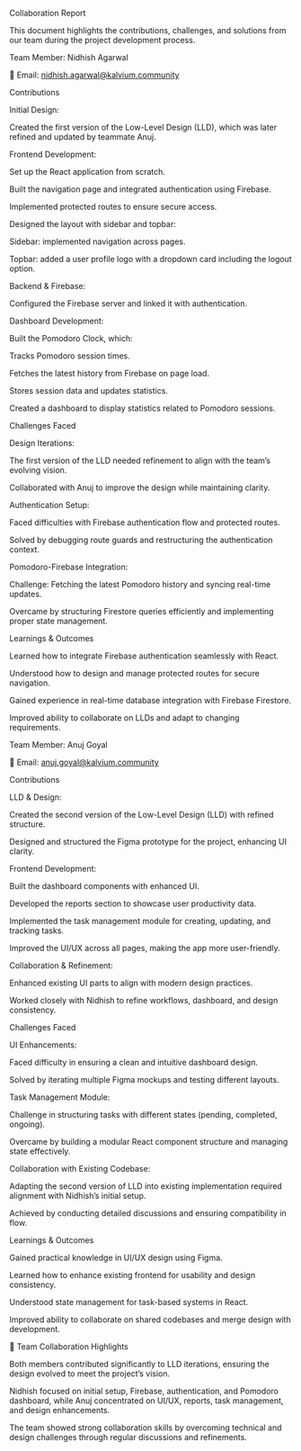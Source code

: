 Collaboration Report

This document highlights the contributions, challenges, and solutions from our team during the project development process.

Team Member: Nidhish Agarwal

📧 Email: nidhish.agarwal@kalvium.community

Contributions

Initial Design:

Created the first version of the Low-Level Design (LLD), which was later refined and updated by teammate Anuj.

Frontend Development:

Set up the React application from scratch.

Built the navigation page and integrated authentication using Firebase.

Implemented protected routes to ensure secure access.

Designed the layout with sidebar and topbar:

Sidebar: implemented navigation across pages.

Topbar: added a user profile logo with a dropdown card including the logout option.

Backend & Firebase:

Configured the Firebase server and linked it with authentication.

Dashboard Development:

Built the Pomodoro Clock, which:

Tracks Pomodoro session times.

Fetches the latest history from Firebase on page load.

Stores session data and updates statistics.

Created a dashboard to display statistics related to Pomodoro sessions.

Challenges Faced

Design Iterations:

The first version of the LLD needed refinement to align with the team’s evolving vision.

Collaborated with Anuj to improve the design while maintaining clarity.

Authentication Setup:

Faced difficulties with Firebase authentication flow and protected routes.

Solved by debugging route guards and restructuring the authentication context.

Pomodoro-Firebase Integration:

Challenge: Fetching the latest Pomodoro history and syncing real-time updates.

Overcame by structuring Firestore queries efficiently and implementing proper state management.

Learnings & Outcomes

Learned how to integrate Firebase authentication seamlessly with React.

Understood how to design and manage protected routes for secure navigation.

Gained experience in real-time database integration with Firebase Firestore.

Improved ability to collaborate on LLDs and adapt to changing requirements.

Team Member: Anuj Goyal

📧 Email: anuj.goyal@kalvium.community

Contributions

LLD & Design:

Created the second version of the Low-Level Design (LLD) with refined structure.

Designed and structured the Figma prototype for the project, enhancing UI clarity.

Frontend Development:

Built the dashboard components with enhanced UI.

Developed the reports section to showcase user productivity data.

Implemented the task management module for creating, updating, and tracking tasks.

Improved the UI/UX across all pages, making the app more user-friendly.

Collaboration & Refinement:

Enhanced existing UI parts to align with modern design practices.

Worked closely with Nidhish to refine workflows, dashboard, and design consistency.

Challenges Faced

UI Enhancements:

Faced difficulty in ensuring a clean and intuitive dashboard design.

Solved by iterating multiple Figma mockups and testing different layouts.

Task Management Module:

Challenge in structuring tasks with different states (pending, completed, ongoing).

Overcame by building a modular React component structure and managing state effectively.

Collaboration with Existing Codebase:

Adapting the second version of LLD into existing implementation required alignment with Nidhish’s initial setup.

Achieved by conducting detailed discussions and ensuring compatibility in flow.

Learnings & Outcomes

Gained practical knowledge in UI/UX design using Figma.

Learned how to enhance existing frontend for usability and design consistency.

Understood state management for task-based systems in React.

Improved ability to collaborate on shared codebases and merge design with development.

🌟 Team Collaboration Highlights

Both members contributed significantly to LLD iterations, ensuring the design evolved to meet the project’s vision.

Nidhish focused on initial setup, Firebase, authentication, and Pomodoro dashboard, while Anuj concentrated on UI/UX, reports, task management, and design enhancements.

The team showed strong collaboration skills by overcoming technical and design challenges through regular discussions and refinements.
